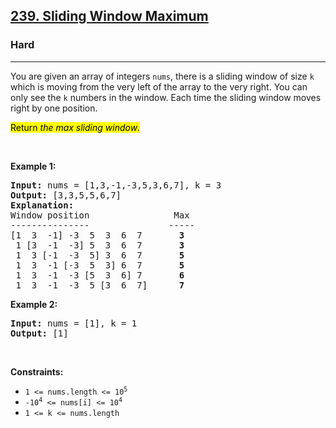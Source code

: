 <h2><a href="https://leetcode.com/problems/sliding-window-maximum/">239. Sliding Window Maximum</a></h2><h3>Hard</h3><hr><div><p>You are given an array of integers&nbsp;<code>nums</code>, there is a sliding window of size <code>k</code> which is moving from the very left of the array to the very right. You can only see the <code>k</code> numbers in the window. Each time the sliding window moves right by one position.</p>

<p><mark id="c142462a-ed39-4757-98d9-79ccf9a3a243" data-private-id="cd9e1082-d1a5-4717-8e56-58e43af37d7d" data-next-private-id="fc69a45e-5ab4-48d0-bf6a-21e5ea3fdbbf" class="d16e9371-164e-4643-b94c-e5ac6d9c0a7f eae244a1-f173-4211-81b9-48e8ff445cb6 default-orange-da01945e-1964-4d27-8a6c-3331e1fe7f14" tabindex="0">Return </mark><em><mark data-private-id="fc69a45e-5ab4-48d0-bf6a-21e5ea3fdbbf" data-first-mark-id="c142462a-ed39-4757-98d9-79ccf9a3a243" data-next-private-id="c22ba1ad-ddf0-4cd2-8fa8-a78fd3a9195e" class="d16e9371-164e-4643-b94c-e5ac6d9c0a7f eae244a1-f173-4211-81b9-48e8ff445cb6 default-orange-da01945e-1964-4d27-8a6c-3331e1fe7f14">the max sliding window</mark></em><mark data-private-id="c22ba1ad-ddf0-4cd2-8fa8-a78fd3a9195e" data-first-mark-id="c142462a-ed39-4757-98d9-79ccf9a3a243" class="d16e9371-164e-4643-b94c-e5ac6d9c0a7f eae244a1-f173-4211-81b9-48e8ff445cb6 default-orange-da01945e-1964-4d27-8a6c-3331e1fe7f14">.</mark></p>

<p>&nbsp;</p>
<p><strong>Example 1:</strong></p>

<pre><strong>Input:</strong> nums = [1,3,-1,-3,5,3,6,7], k = 3
<strong>Output:</strong> [3,3,5,5,6,7]
<strong>Explanation:</strong> 
Window position                Max
---------------               -----
[1  3  -1] -3  5  3  6  7       <strong>3</strong>
 1 [3  -1  -3] 5  3  6  7       <strong>3</strong>
 1  3 [-1  -3  5] 3  6  7      <strong> 5</strong>
 1  3  -1 [-3  5  3] 6  7       <strong>5</strong>
 1  3  -1  -3 [5  3  6] 7       <strong>6</strong>
 1  3  -1  -3  5 [3  6  7]      <strong>7</strong>
</pre>

<p><strong>Example 2:</strong></p>

<pre><strong>Input:</strong> nums = [1], k = 1
<strong>Output:</strong> [1]
</pre>

<p>&nbsp;</p>
<p><strong>Constraints:</strong></p>

<ul>
	<li><code>1 &lt;= nums.length &lt;= 10<sup>5</sup></code></li>
	<li><code>-10<sup>4</sup> &lt;= nums[i] &lt;= 10<sup>4</sup></code></li>
	<li><code>1 &lt;= k &lt;= nums.length</code></li>
</ul>
</div>